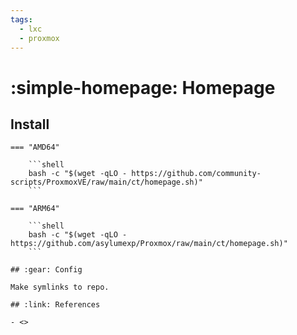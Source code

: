 ```yaml
---
tags:
  - lxc
  - proxmox
---
```

# :simple-homepage: Homepage

## Install

``` title="Install on Proxmox"
=== "AMD64"

    ```shell
    bash -c "$(wget -qLO - https://github.com/community-scripts/ProxmoxVE/raw/main/ct/homepage.sh)"
    ```

=== "ARM64"

    ```shell
    bash -c "$(wget -qLO - https://github.com/asylumexp/Proxmox/raw/main/ct/homepage.sh)"
    ```

## :gear: Config

Make symlinks to repo.

## :link: References

- <>
